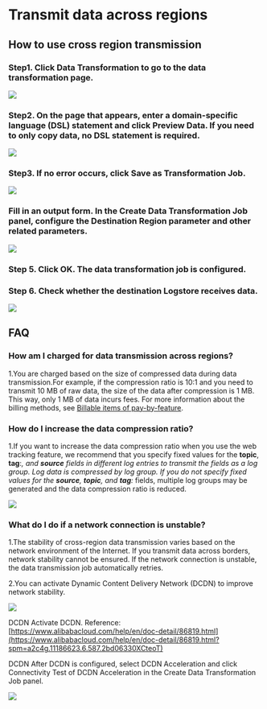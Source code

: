# Transmit data across regions

## How to use cross region transmission

### Step1. Click Data Transformation to go to the data transformation page.

![](/img/dataprocessdemo/begin-data-process.jpg)

### Step2. On the page that appears, enter a domain-specific language (DSL) statement and click Preview Data. If you need to only copy data, no DSL statement is required.

![](/img/dataprocessdemo/begin-data-process-step2.jpg)

### Step3. If no error occurs, click Save as Transformation Job.

![](/img/dataprocessdemo/begin-data-process-step3.jpg)

### Fill in an output form. In the Create Data Transformation Job panel, configure the Destination Region parameter and other related parameters.

![](/img/dataprocessdemo/begin-data-process-step4.jpg)

### Step 5. Click OK. The data transformation job is configured.

### Step 6. Check whether the destination Logstore receives data.

![](/img/dataprocessdemo/begin-data-process-step5.jpg)

## FAQ

### How am I charged for data transmission across regions?

1.You are charged based on the size of compressed data during data transmission.For example, if the compression ratio is 10:1 and you need to transmit 10 MB of raw data, the size of the data after compression is 1 MB. This way, only 1 MB of data incurs fees. For more information about the billing methods, see [Billable items of pay-by-feature](https://www.alibabacloud.com/help/en/doc-detail/173043.html).

### How do I increase the data compression ratio?

1.If you want to increase the data compression ratio when you use the web tracking feature, we recommend that you specify fixed values for the **topic**, **tag**:_, and **source** fields in different log entries to transmit the fields as a log group. Log data is compressed by log group. If you do not specify fixed values for the **source**, **topic**, and **tag**:_ fields, multiple log groups may be generated and the data compression ratio is reduced.

![](/img/dataprocessdemo/dataflow8.png)

### What do I do if a network connection is unstable?

1.The stability of cross-region data transmission varies based on the network environment of the Internet. If you transmit data across borders, network stability cannot be ensured. If the network connection is unstable, the data transmission job automatically retries.

2.You can activate Dynamic Content Delivery Network (DCDN) to improve network stability.

![](/img/dataprocessdemo/dataflow9.png)

DCDN Activate DCDN. Reference:[https://www.alibabacloud.com/help/en/doc-detail/86819.html](https://www.alibabacloud.com/help/en/doc-detail/86819.html?spm=a2c4g.11186623.6.587.2bd06330XCteoT)

DCDN After DCDN is configured, select DCDN Acceleration and click Connectivity Test of DCDN Acceleration in the Create Data Transformation Job panel.

![](/img/dataprocessdemo/dcdn-test.jpg)
